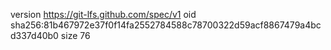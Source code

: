 version https://git-lfs.github.com/spec/v1
oid sha256:81b467972e37f0f14fa2552784588c78700322d59acf8867479a4bcd337d40b0
size 76
